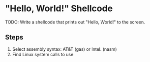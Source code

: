 # "Hello, World!" Shellcode
TODO: Write a shellcode that prints out "Hello, World!" to the screen.

## Steps
1. Select assembly syntax: AT&T (gas) or Intel. (nasm)
2. Find Linux system calls to use
